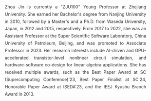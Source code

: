 <div style="
    font-family: -apple-system, BlinkMacSystemFont, 'Segoe UI', Roboto, sans-serif;
    line-height: 1.7;
    color: #333;
    max-width: 800px;
    margin: 0 auto;
    text-align: justify;
    text-justify: inter-word;
    hyphens: auto;
    padding: 20px;
">
Zhou Jin is currently a "ZJU100" Young Professor at Zhejiang University. She earned her Bachelor's degree from Nanjing University in 2010, followed by a Master's and a Ph.D. from Waseda University, Japan, in 2012 and 2015, respectively. From 2017 to 2022, she was an Assistant Professor at the Super Scientific Software Laboratory, China University of Petroleum, Beijing, and was promoted to Associate Professor in 2023. Her research interests include AI-driven and GPU-accelerated transistor-level nonlinear circuit simulation, and hardware-software co-design for linear algebra applications. She has received multiple awards, such as the Best Paper Award at SC (Supercomputing Conference)'23, Best Paper Finalist at SC'24, Honorable Paper Award at ISEDA'23, and the IEEJ Kyushu Branch Award in 2013.
</div>
